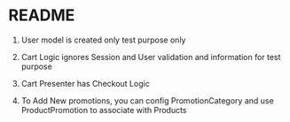 # README

1. User model is created only test purpose only

2. Cart Logic ignores Session and User validation and information for test purpose

3. Cart Presenter has Checkout Logic

4. To Add New promotions, you can config PromotionCategory and use ProductPromotion to associate with Products